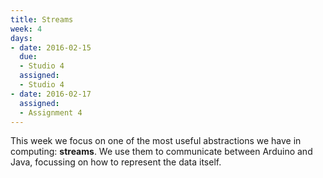 ```yaml
---
title: Streams
week: 4
days:
- date: 2016-02-15
  due: 
  - Studio 4
  assigned:
  - Studio 4
- date: 2016-02-17
  assigned:
  - Assignment 4
---
```


This week we focus on one of the most useful abstractions we have in computing: **streams**. We use them to communicate between Arduino and Java, focussing on how to represent the data itself.